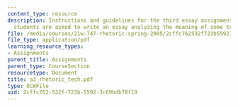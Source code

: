 ```yaml
---
content_type: resource
description: Instructions and guidelines for the third essay assignment, in which
  students are asked to write an essay analyzing the meaning of some technology.
file: /media/courses/21w-747-rhetoric-spring-2005/2cffc762532f723b55923c69bdb78f19_a3_rhetoric_tech.pdf
file_type: application/pdf
learning_resource_types:
- Assignments
parent_title: Assignments
parent_type: CourseSection
resourcetype: Document
title: a3_rhetoric_tech.pdf
type: OCWFile
uid: 2cffc762-532f-723b-5592-3c69bdb78f19
---
```

